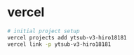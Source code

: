 # vercel

```sh
# initial project setup
vercel projects add ytsub-v3-hiro18181
vercel link -p ytsub-v3-hiro18181
```

